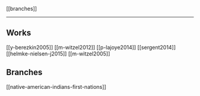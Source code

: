 [[branches]]

---

## Works
[[y-berezkin2005]]
[[m-witzel2012]]
[[p-lajoye2014]]
[[sergent2014]]
[[helmke-nielsen-j2015]]
[[m-witzel2005]]

## Branches
[[native-american-indians-first-nations]]
